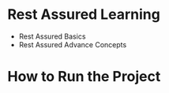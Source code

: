 # Rest Assured Learning

- Rest Assured Basics
- Rest Assured Advance Concepts

# How to Run the Project